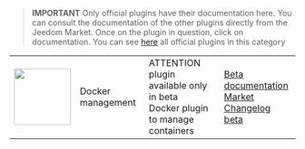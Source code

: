 
>**IMPORTANT**
>Only official plugins have their documentation here. You can consult the documentation of the other plugins directly from the Jeedom Market. Once on the plugin in question, click on documentation.
>You can see [here](https://market.jeedom.com/index.php?v=d&p=market&type=plugin&categorie=docker2) all official plugins in this category


| | | | |
|--- | --- | --- | ---|
|<img src="./beta/._icon.png" class="pluginLogo" width="100" />|Docker management|ATTENTION plugin available only in beta<br/>Docker plugin to manage containers|[Beta documentation](./beta/index.md)<br/>[Market](https://market.jeedom.com/index.php?v=d&p=market_display&id=4204)<br/>[Changelog beta](./beta/changelog.md)|
